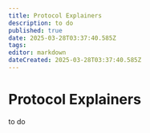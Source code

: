 ```yaml
---
title: Protocol Explainers
description: to do
published: true
date: 2025-03-28T03:37:40.585Z
tags: 
editor: markdown
dateCreated: 2025-03-28T03:37:40.585Z
---
```


# Protocol Explainers
to do